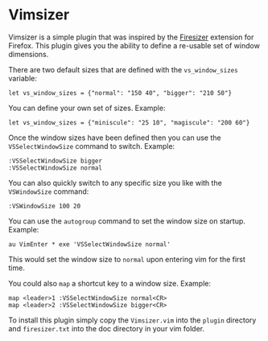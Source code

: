# Vimsizer #

Vimsizer is a simple plugin that was inspired by the
[Firesizer](https://addons.mozilla.org/en-US/firefox/addon/5792) extension
for Firefox. This plugin gives you the ability to define a re-usable set of
window dimensions.

There are two default sizes that are defined with the
`vs_window_sizes` variable:

    let vs_window_sizes = {"normal": "150 40", "bigger": "210 50"}

You can define your own set of sizes. Example:

    let vs_window_sizes = {"miniscule": "25 10", "magiscule": "200 60"}

Once the window sizes have been defined then you can use the
`VSSelectWindowSize` command to switch. Example:

    :VSSelectWindowSize bigger
    :VSSelectWindowSize normal

You can also quickly switch to any specific size you like with the
`VSWindowSize` command:

    :VSWindowSize 100 20

You can use the `autogroup` command to set the window size on startup.
Example:

    au VimEnter * exe 'VSSelectWindowSize normal'

This would set the window size to `normal` upon entering vim for the first
time.

You could also `map` a shortcut key to a window size. Example:

    map <leader>1 :VSSelectWindowSize normal<CR>
    map <leader>2 :VSSelectWindowSize bigger<CR>

To install this plugin simply copy the `Vimsizer.vim` into the `plugin`
directory and `firesizer.txt` into the doc directory in your vim folder.

